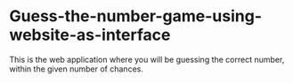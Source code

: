 # Guess-the-number-game-using-website-as-interface
This is the web application where you will be guessing the correct number, within the given number of chances.
